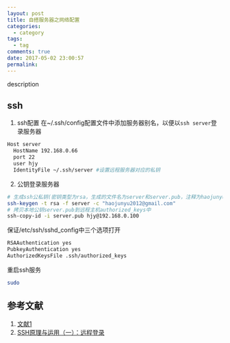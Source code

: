 ```yaml
---
layout: post
title: 自搭服务器之网络配置
categories:
  - category
tags:
  - tag
comments: true
date: 2017-05-02 23:00:57
permalink:
---
```


description
<!-- more -->

## ssh
1. ssh配置
在~/.ssh/config配置文件中添加服务器别名，以便以`ssh server`登录服务器
```sh
Host server
  HostName 192.168.0.66
  port 22
  user hjy
  IdentityFile ~/.ssh/server #设置远程服务器对应的私钥
```
2. 公钥登录服务器
```sh
# 生成ssh公私钥(密钥类型为rsa，生成的文件名为server和server.pub，注释为haojunyu2012@gmail.com)
ssh-keygen -t rsa -f server -c "haojunyu2012@gmail.com"
# 拷贝本地公钥server.pub到远程主机authorized_keys中
ssh-copy-id -i server.pub hjy@192.168.0.100
```
保证/etc/ssh/sshd_config中三个选项打开
```sh
RSAAuthentication yes
PubkeyAuthentication yes
AuthorizedKeysFile .ssh/authorized_keys
```
重启ssh服务
```sh
sudo
```

## 参考文献
1. [文献1][wx1]
2. [SSH原理与运用（一）：远程登录][ssh_remote_login]

[wx1]: https://www.baidu.com
[ssh_remote_login]: http://www.ruanyifeng.com/blog/2011/12/ssh_remote_login.html

